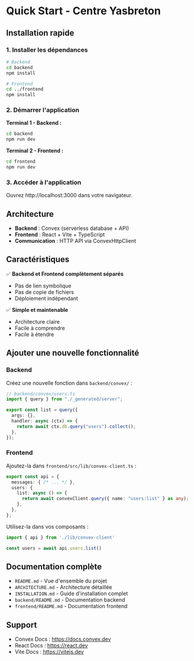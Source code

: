 # Quick Start - Centre Yasbreton

## Installation rapide

### 1. Installer les dépendances

```bash
# Backend
cd backend
npm install

# Frontend
cd ../frontend
npm install
```

### 2. Démarrer l'application

**Terminal 1 - Backend :**
```bash
cd backend
npm run dev
```

**Terminal 2 - Frontend :**
```bash
cd frontend
npm run dev
```

### 3. Accéder à l'application

Ouvrez http://localhost:3000 dans votre navigateur.

## Architecture

- **Backend** : Convex (serverless database + API)
- **Frontend** : React + Vite + TypeScript
- **Communication** : HTTP API via ConvexHttpClient

## Caractéristiques

✅ **Backend et Frontend complètement séparés**
- Pas de lien symbolique
- Pas de copie de fichiers
- Déploiement indépendant

✅ **Simple et maintenable**
- Architecture claire
- Facile à comprendre
- Facile à étendre

## Ajouter une nouvelle fonctionnalité

### Backend

Créez une nouvelle fonction dans `backend/convex/` :

```typescript
// backend/convex/users.ts
import { query } from "./_generated/server";

export const list = query({
  args: {},
  handler: async (ctx) => {
    return await ctx.db.query("users").collect();
  },
});
```

### Frontend

Ajoutez-la dans `frontend/src/lib/convex-client.ts` :

```typescript
export const api = {
  messages: { /* ... */ },
  users: {
    list: async () => {
      return await convexClient.query({ name: "users:list" } as any);
    },
  },
};
```

Utilisez-la dans vos composants :

```typescript
import { api } from './lib/convex-client'

const users = await api.users.list()
```

## Documentation complète

- `README.md` - Vue d'ensemble du projet
- `ARCHITECTURE.md` - Architecture détaillée
- `INSTALLATION.md` - Guide d'installation complet
- `backend/README.md` - Documentation backend
- `frontend/README.md` - Documentation frontend

## Support

- Convex Docs : https://docs.convex.dev
- React Docs : https://react.dev
- Vite Docs : https://vitejs.dev
